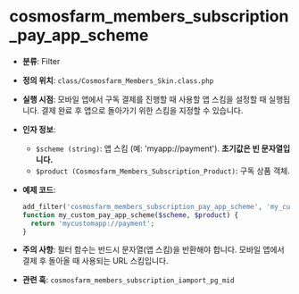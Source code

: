 # cosmosfarm_members_subscription_pay_app_scheme

- **분류**: Filter
- **정의 위치**: `class/Cosmosfarm_Members_Skin.class.php`
- **실행 시점**: 모바일 앱에서 구독 결제를 진행할 때 사용할 앱 스킴을 설정할 때 실행됩니다. 결제 완료 후 앱으로 돌아가기 위한 스킴을 지정할 수 있습니다.
- **인자 정보**:
  - `$scheme (string)`: 앱 스킴 (예: 'myapp://payment'). **초기값은 빈 문자열입니다.**
  - `$product (Cosmosfarm_Members_Subscription_Product)`: 구독 상품 객체.
- **예제 코드**:

  ```php
  add_filter('cosmosfarm_members_subscription_pay_app_scheme', 'my_custom_pay_app_scheme', 10, 2);
  function my_custom_pay_app_scheme($scheme, $product) {
    return 'mycustomapp://payment';
  }
  ```

- **주의 사항**: 필터 함수는 반드시 문자열(앱 스킴)을 반환해야 합니다. 모바일 앱에서 결제 후 돌아올 때 사용되는 URL 스킴입니다.
- **관련 훅**: `cosmosfarm_members_subscription_iamport_pg_mid`
